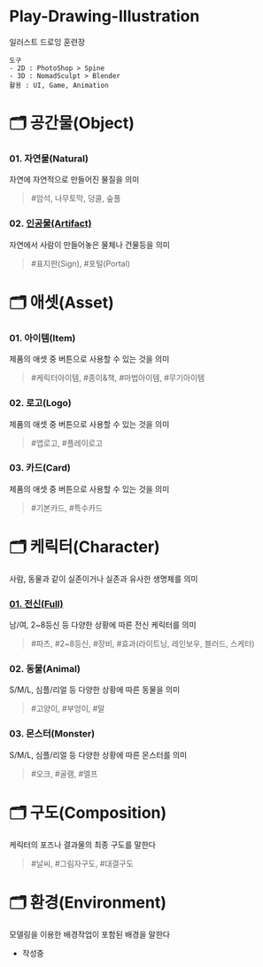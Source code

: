 Play-Drawing-Illustration
===
일러스트 드로잉 훈련장

```text
도구
- 2D : PhotoShop > Spine
- 3D : NomadSculpt > Blender
활용 : UI, Game, Animation
```

# :card_index_dividers: 공간물(Object)

### 01. 자연물(Natural)
자연에 자연적으로 만들어진 물질을 의미
> #암석, 나무토막, 덩쿨, 숲풀

### 02. [인공물(Artifact)](Object-Artifact/README.md)
자연에서 사람이 만들어놓은 물체나 건물등을 의미
> #표지판(Sign), #포털(Portal)

# :card_index_dividers: 애셋(Asset)
### 01. 아이템(Item)
제품의 애셋 중 버튼으로 사용할 수 있는 것을 의미
> #케릭터아이템, #종이&책, #마법아이템, #무기아이템

### 02. 로고(Logo)
제품의 애셋 중 버튼으로 사용할 수 있는 것을 의미
> #앱로고, #플레이로고

### 03. 카드(Card)
제품의 애셋 중 버튼으로 사용할 수 있는 것을 의미
> #기본카드, #특수카드

# :card_index_dividers: 케릭터(Character)
사람, 동물과 같이 실존이거나 실존과 유사한 생명체를 의미

### [01. 전신(Full)](/Character-Full/README.md)
남/여, 2~8등신 등 다양한 상황에 따른 전신 케릭터를 의미
> #파츠, #2~8등신, #장비, #효과(라이트닝, 레인보우, 블러드, 스케터)

### 02. 동물(Animal)
S/M/L, 심플/리얼 등 다양한 상황에 따른 동물을 의미
> #고양이, #부엉이, #말

### 03. 몬스터(Monster)
S/M/L, 심플/리얼 등 다양한 상황에 따른 몬스터를 의미
> #오크, #골램, #엘프

# :card_index_dividers: 구도(Composition)
케릭터의 포즈나 결과물의 최종 구도를 말한다
> #날씨, #그림자구도, #대결구도

# :card_index_dividers: 환경(Environment)
모델링을 이용한 배경작업이 포함된 배경을 말한다
- 작성중
